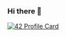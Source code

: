 ### Hi there 👋

<!--
**MT-jlem/MT-jlem** is a ✨ _special_ ✨ repository because its `README.md` (this file) appears on your GitHub profile.

Here are some ideas to get you started:

- 🔭 I’m currently studying at 1337 (42 Network)
- 🌱 I’m currently learning C programmig
- 💬 Ask me about anything
- 📫 How to reach me: jlemmustapha@gmail.com
- 😄 Pronouns: J-L-M
-->
[![42 Profile Card](https://1337-readme.vercel.app/api/profile?cursus=42cursus&dark=true&login=mjlem)](https://github.com/mohouyizme/1337-readme)

